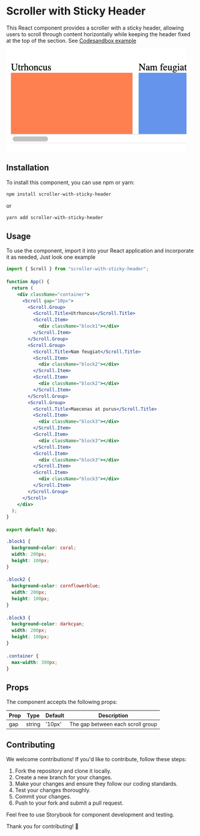 # Scroller with Sticky Header

This React component provides a scroller with a sticky header, allowing users to scroll through content horizontally while keeping the header fixed at the top of the section. See [Codesandbox example](https://scroller-with-sticky-header-uploads.s3.amazonaws.com/example.gif)

![Example](./assets/example.gif)

## Installation

To install this component, you can use npm or yarn:

```bash
npm install scroller-with-sticky-header
```

or

```bash
yarn add scroller-with-sticky-header
```

## Usage

To use the component, import it into your React application and incorporate it as needed, Just look one example

```jsx
import { Scroll } from "scroller-with-sticky-header";

function App() {
  return (
    <div className="container">
      <Scroll gap="10px">
        <Scroll.Group>
          <Scroll.Title>Utrhoncus</Scroll.Title>
          <Scroll.Item>
            <div className="block1"></div>
          </Scroll.Item>
        </Scroll.Group>
        <Scroll.Group>
          <Scroll.Title>Nam feugiat</Scroll.Title>
          <Scroll.Item>
            <div className="block2"></div>
          </Scroll.Item>
          <Scroll.Item>
            <div className="block2"></div>
          </Scroll.Item>
        </Scroll.Group>
        <Scroll.Group>
          <Scroll.Title>Maecenas at purus</Scroll.Title>
          <Scroll.Item>
            <div className="block3"></div>
          </Scroll.Item>
          <Scroll.Item>
            <div className="block3"></div>
          </Scroll.Item>
          <Scroll.Item>
            <div className="block3"></div>
          </Scroll.Item>
          <Scroll.Item>
            <div className="block3"></div>
          </Scroll.Item>
        </Scroll.Group>
      </Scroll>
    </div>
  );
}

export default App;
```

```css
.block1 {
  background-color: coral;
  width: 200px;
  height: 100px;
}

.block2 {
  background-color: cornflowerblue;
  width: 200px;
  height: 100px;
}

.block3 {
  background-color: darkcyan;
  width: 200px;
  height: 100px;
}

.container {
  max-width: 300px;
}
```


## Props

The component accepts the following props:

| Prop | Type   | Default | Description                       |
| ---- | ------ | ------- | --------------------------------- |
| gap  | string | '10px'  | The gap between each scroll group |

## Contributing

We welcome contributions! If you'd like to contribute, follow these steps:

1. Fork the repository and clone it locally.
2. Create a new branch for your changes.
3. Make your changes and ensure they follow our coding standards.
4. Test your changes thoroughly.
5. Commit your changes.
6. Push to your fork and submit a pull request.

Feel free to use Storybook for component development and testing.

Thank you for contributing! 🎉
